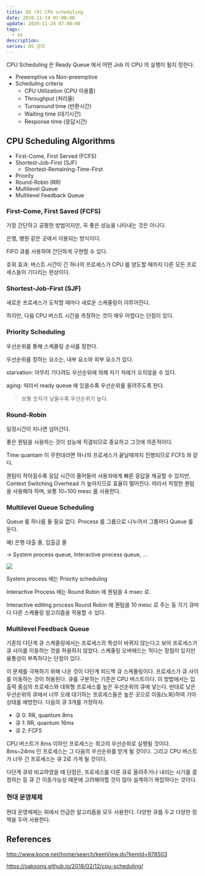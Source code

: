 ```yaml
---
title: OS (9) CPU scheduling
date: 2020-11-24 07:00:00
update: 2020-11-24 07:00:00
tags:
  - os
description:
series: OS 강의
---
```


CPU Scheduling 은 Ready Queue 에서 어떤 Job 이 CPU 의 실행이 될지 정한다.

- Preeemptive vs Non-preemptive
- Scheduling criteria
  - CPU Utilization (CPU 이용률)
  - Throughput (처리율)
  - Turnaround time (반환시간)
  - Waiting time (대기시간)
  - Response time (응답시간)

## CPU Scheduling Algorithms

- First-Come, First Served (FCFS)
- Shortest-Job-First (SJF)
  - Shortest-Remaining-Time-First
- Priority
- Round-Robin (RR)
- Multilevel Queue
- Multilevel Feedback Queue

### First-Come, First Saved (FCFS)

가장 간단하고 공평한 방법이지만, 꼭 좋은 성능을 나타내는 것은 아니다.

은행, 병원 같은 곳에서 이용되는 방식이다.

FIFO 큐를 사용하여 간단하게 구현할 수 있다.

호위 효과: 버스트 시간이 긴 하나의 프로세스가 CPU 를 양도할 때까지 다른 모든 프로세스들이 기다리는 현상이다.

### Shortest-Job-First (SJF)

새로운 프로세스가 도착할 때마다 새로운 스케줄링이 이루어진다.

하지만, 다음 CPU 버스트 시간을 측정하는 것이 매우 어렵다는 단점이 있다.

### Priority Scheduling

우선순위를 통해 스케쥴링 순서를 정한다.

우선순위를 정하는 요소는, 내부 요소와 외부 요소가 있다.

starvation: 아무리 기다려도 우선순위에 의해 자기 차례가 오지않을 수 있다.

aging: 따라서 ready queue 에 있을수록 우선순위를 올려주도록 한다.

> 보통 숫자가 낮울수록 우선순위가 높다.

### Round-Robin

일정시간이 지나면 넘어간다.

좋은 퀀텀을 사용하는 것이 성능에 직결되므로 중요하고 그것에 의존적이다.

Time quantam 이 무한대라면 하나의 프로세스가 끝날때까지 진행되므로 FCFS 와 같다.

퀀텀이 작아질수록 응답 시간이 줄어들어 사용자에게 빠른 응답을 제공할 수 있지만, Context Switching Overhead 가 높아지므로 효율이 떨어진다. 따라서 적정한 퀀텀을 사용해야 하며, 보통 10~100 mesc 를 사용한다.

### Multilevel Queue Scheduling

Queue 를 하나를 둘 필요 없다. Process 를 그룹으로 나누어서 그룹마다 Queue 를 둔다.

예) 은행 대출 줄, 입출금 줄

→ System process queue, Interactive process queue, ...

![](./images/2020-11-24-multilevel-queue-scheduling-3.png)

System process 에는 Priority scheduling

Interactive Process 에는 Round Robin 에 퀀텀을 4 msec 로.

Interactive editing process Round Robin 에 퀀텀을 10 mesc 로 주는 둥 각기 큐마다 다른 스케쥴링 알고리즘을 적용할 수 있다.

### Multilevel Feedback Queue

기존의 다단계 큐 스케줄링에서는 프로세스의 특성이 바뀌지 않는다고 보아 프로세스가 큐 사이를 이동하는 것을 허용하지 않았다. 스케줄링 오버헤드는 적다는 장점이 있지만 융통성이 부족하다는 단점이 있다.

이 문제를 극복하기 위해 나온 것이 다단계 피드백 큐 스케줄링이다. 프로세스가 큐 사이를 이동하는 것이 허용된다. 큐를 구분하는 기준은 CPU 버스트이다. 이 방법에서는 입출력 중심의 프로세스와 대화형 프로세스를 높은 우선순위의 큐에 넣는다. 반대로 낮은 우선순위의 큐에서 너무 오래 대기하는 프로세스들은 높은 곳으로 이동(노화)하여 기아 상태를 예방한다. 다음의 큐 3개를 가정하자.

- 큐 0: RR, quantum 8ms
- 큐 1: RR, quantum 16ms
- 큐 2: FCFS

CPU 버스트가 8ms 이하인 프로세스는 최고의 우선순위로 실행될 것이다. 8ms~24ms 인 프로세스는 그 다음의 우선순위를 받게 될 것이다. 그리고 CPU 버스트가 너무 긴 프로세스는 큐 2로 가게 될 것이다.

다단계 큐와 비교하였을 때 단점은, 프로세스를 다른 큐로 올려주거나 내리는 시기를 결정하는 등 큐 간 이동가능성 때문에 고려해야할 것이 많아 설계하기 복잡하다는 것이다.

### 현대 운영체제

현대 운영체제는 위에서 언급한 알고리즘을 모두 사용한다. 다양한 큐를 두고 다양한 정책을 두어 사용한다.

## References

http://www.kocw.net/home/search/kemView.do?kemId=978503

https://oaksong.github.io/2018/02/12/cpu-scheduling/
